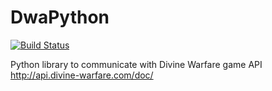 DwaPython
=========

[![Build Status](https://travis-ci.org/Salamek/DwaPython.svg?branch=master)](https://travis-ci.org/Salamek/DwaPython)


Python library to communicate with Divine Warfare game API http://api.divine-warfare.com/doc/
